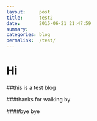 ```yaml
---
layout:     post
title:      test2
date:       2015-06-21 21:47:59
summary:    
categories: blog
permalink:  /test/
---
```


# Hi

##this is a test blog

###thanks for walking by

####bye bye
